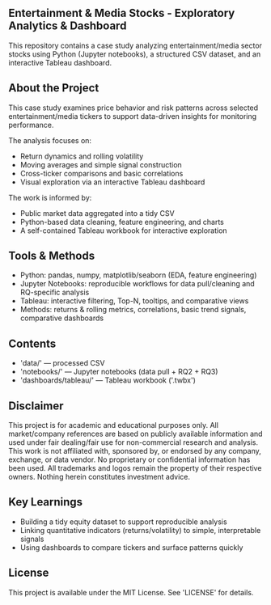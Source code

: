 ## Entertainment & Media Stocks - Exploratory Analytics & Dashboard

This repository contains a case study analyzing entertainment/media sector stocks using Python (Jupyter notebooks), a structured CSV dataset, and an interactive Tableau dashboard.

## About the Project

This case study examines price behavior and risk patterns across selected entertainment/media tickers to support data-driven insights for monitoring performance.

The analysis focuses on:

- Return dynamics and rolling volatility
- Moving averages and simple signal construction
- Cross-ticker comparisons and basic correlations
- Visual exploration via an interactive Tableau dashboard

The work is informed by:

- Public market data aggregated into a tidy CSV
- Python-based data cleaning, feature engineering, and charts
- A self-contained Tableau workbook for interactive exploration

## Tools & Methods

- Python: pandas, numpy, matplotlib/seaborn (EDA, feature engineering)
- Jupyter Notebooks: reproducible workflows for data pull/cleaning and RQ-specific analysis
- Tableau: interactive filtering, Top-N, tooltips, and comparative views
- Methods: returns & rolling metrics, correlations, basic trend signals, comparative dashboards

## Contents
- 'data/' — processed CSV
- 'notebooks/' — Jupyter notebooks (data pull + RQ2 + RQ3)
- 'dashboards/tableau/' — Tableau workbook ('.twbx')

## Disclaimer

This project is for academic and educational purposes only. All market/company references are based on publicly available information and used under fair dealing/fair use for non-commercial research and analysis. This work is not affiliated with, sponsored by, or endorsed by any company, exchange, or data vendor. No proprietary or confidential information has been used. All trademarks and logos remain the property of their respective owners. Nothing herein constitutes investment advice.

## Key Learnings

- Building a tidy equity dataset to support reproducible analysis
- Linking quantitative indicators (returns/volatility) to simple, interpretable signals
- Using dashboards to compare tickers and surface patterns quickly

## License

This project is available under the MIT License. See 'LICENSE' for details.
